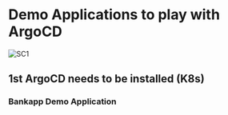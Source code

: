 # Demo Applications to play with ArgoCD
![SC1](https://drive.google.com/file/d/1L1ygIHsEmcMHjnCmsVPrRw_EeqGG4FCr/view?usp=sharing)
## 1st ArgoCD needs to be installed (K8s)
### Bankapp Demo Application

